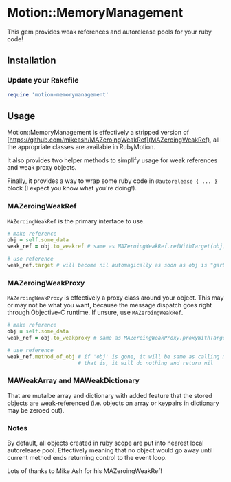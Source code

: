 # Motion::MemoryManagement

This gem provides weak references and autorelease pools for your ruby code!

## Installation

### Update your Rakefile

```ruby
require 'motion-memorymanagement'
```

## Usage

Motion::MemoryManagement is effectively a stripped version of [https://github.com/mikeash/MAZeroingWeakRef](MAZeroingWeakRef), all the appropriate classes are available in RubyMotion.

It also provides two helper methods to simplify usage for weak references and weak proxy objects.

Finally, it provides a way to wrap some ruby code in ```@autorelease { ... }``` block (I expect you know what you're doing!).

### MAZeroingWeakRef

```MAZeroingWeakRef``` is the primary interface to use.

```ruby
# make reference
obj = self.some_data
weak_ref = obj.to_weakref # same as MAZeroingWeakRef.refWithTarget(obj)

# use reference
weak_ref.target # will become nil automagically as soon as obj is "garbage-collected"
```

### MAZeroingWeakProxy

```MAZeroingWeakProxy``` is effectively a proxy class around your object. This may or may
not be what you want, because the message dispatch goes right through Objective-C runtime.
If unsure, use ```MAZeroingWeakRef```.

```ruby
# make reference
obj = self.some_data
weak_ref = obj.to_weakproxy # same as MAZeroingWeakProxy.proxyWithTarget(obj)

# use reference
weak_ref.method_of_obj # if 'obj' is gone, it will be same as calling method on nil,
                       # that is, it will do nothing and return nil
```

### MAWeakArray and MAWeakDictionary

That are mutalbe array and dictionary with added feature that the stored objects are
weak-referenced (i.e. objects on array or keypairs in dictionary may be zeroed out).

### Notes

By default, all objects created in ruby scope are put into nearest local autorelease pool.
Effectively meaning that no object would go away until current method ends returning control
to the event loop.

Lots of thanks to Mike Ash for his MAZeroingWeakRef!
